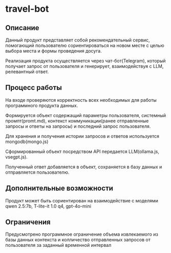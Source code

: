 # travel-bot

## Описание 
Данный продукт представляет собой рекомендательный сервис, помогающий пользователю сориентироваться на новом месте с целью выбора места и формы проведения досуга.

Реализация продукта осуществляется через чат-бот(Telegram), который получает запрос от пользователя и генерирует, взаимодействуя с LLM, релевантный ответ.

## Процесс работы
На входе проверяются корректность всех необходимых для работы программного продукта данных. 

Формируется объект содержащий параметры пользователя, системный промпт(promt.md), контекст коммуникации(ранее отправленные запросы и ответы на запросы) и последний запрос пользователя.

Для хранения и получения истории запросов и ответов используется mongodb(mongo.js)

Сформированный объект посредством API передается LLM(ollama.js, vsegpt.js).

Полученный ответ добавляется в объект, сохраняется в базу данных и отправляется пользователю.

## Дополнительные возможности
Продукт может быть сориентирован на взаимодействие с моделями qwen 2.5:7b, T-lite-it 1.0 q4, gpt-4o-mini

## Ограничения
Предусмотрено программное ограничение объема извлекаемого из базы данных контекста и колличество отправленных запросов от пользователя за заданный временной интервал 



